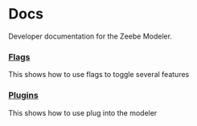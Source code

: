 # Docs

Developer documentation for the Zeebe Modeler.


### [Flags](./flags)

This shows how to use flags to toggle several features

### [Plugins](./plugins)

This shows how to use plug into the modeler
